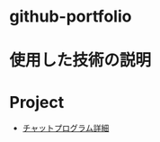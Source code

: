 # github-portfolio


# 使用した技術の説明


  # Project
- [チャットプログラム詳細](https://github.com/coff2r/github-portfolio/blob/main/Chatting.md)

